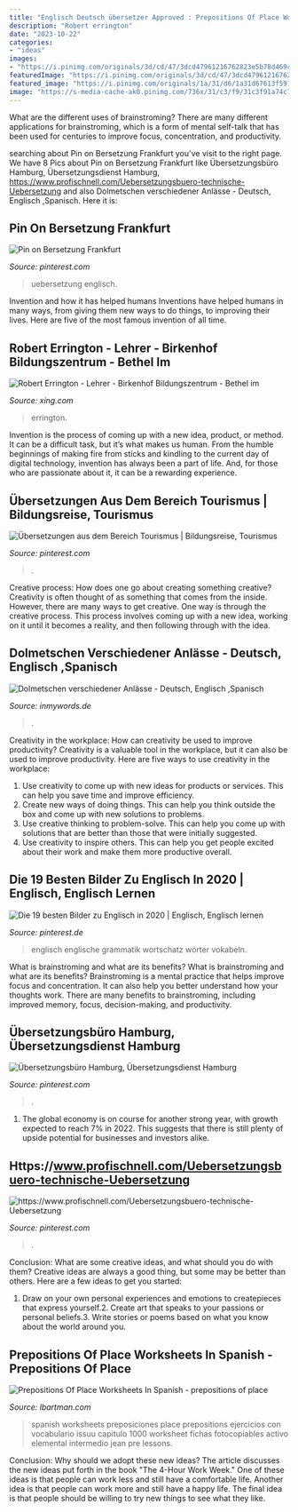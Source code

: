 ```yaml
---
title: "Englisch Deutsch übersetzer Approved : Prepositions Of Place Worksheets In Spanish"
description: "Robert errington"
date: "2023-10-22"
categories:
- "ideas"
images:
- "https://i.pinimg.com/originals/3d/cd/47/3dcd47961216762823e5b78d469c73eb.jpg"
featuredImage: "https://i.pinimg.com/originals/3d/cd/47/3dcd47961216762823e5b78d469c73eb.jpg"
featured_image: "https://i.pinimg.com/originals/1a/31/d6/1a31d67613f591f52eb6d74d7500e972.jpg"
image: "https://s-media-cache-ak0.pinimg.com/736x/31/c3/f9/31c3f91a74c7248558d16be72ceb4327.jpg"
---
```



What are the different uses of brainstroming?
There are many different applications for brainstroming, which is a form of mental self-talk that has been used for centuries to improve focus, concentration, and productivity.

	

		
searching about Pin on Bersetzung Frankfurt you've visit to the right page. We have 8 Pics about Pin on Bersetzung Frankfurt like Übersetzungsbüro Hamburg, Übersetzungsdienst Hamburg, https://www.profischnell.com/Uebersetzungsbuero-technische-Uebersetzung and also Dolmetschen verschiedener Anlässe - Deutsch, Englisch ,Spanisch. Here it is:
		
    
## Pin On Bersetzung Frankfurt

<img loading=lazy src="https://i.pinimg.com/originals/1a/31/d6/1a31d67613f591f52eb6d74d7500e972.jpg" onerror="this.onerror=null;this.src='https://tse2.mm.bing.net/th?id=OIP.6lwB6LaAQ6z66zrPu6S-QgHaDb&amp;pid=15.1';" alt="Pin on Bersetzung Frankfurt">

_Source: pinterest.com_

>uebersetzung englisch. 

	

Invention and how it has helped humans
Inventions have helped humans in many ways, from giving them new ways to do things, to improving their lives. Here are five of the most famous invention of all time.

    
## Robert Errington - Lehrer - Birkenhof Bildungszentrum - Bethel Im

<img loading=lazy src="https://profile-images.xing.com/images/c306d4467830be4afe60ca1274402e89-1/robert-errington.1024x1024.jpg" onerror="this.onerror=null;this.src='https://tse1.mm.bing.net/th?id=OIP.se7UBCeoA_YRT396rFLUHwHaHa&amp;pid=15.1';" alt="Robert Errington - Lehrer - Birkenhof Bildungszentrum - Bethel im">

_Source: xing.com_

>errington. 

	

Invention is the process of coming up with a new idea, product, or method. It can be a difficult task, but it’s what makes us human. From the humble beginnings of making fire from sticks and kindling to the current day of digital technology, invention has always been a part of life. And, for those who are passionate about it, it can be a rewarding experience.

    
## Übersetzungen Aus Dem Bereich Tourismus | Bildungsreise, Tourismus

<img loading=lazy src="https://i.pinimg.com/originals/3d/cd/47/3dcd47961216762823e5b78d469c73eb.jpg" onerror="this.onerror=null;this.src='https://tse4.mm.bing.net/th?id=OIP._NhbaOC8f_SgZxWBoBfhRAAAAA&amp;pid=15.1';" alt="Übersetzungen aus dem Bereich Tourismus | Bildungsreise, Tourismus">

_Source: pinterest.com_

>. 

	

Creative process: How does one go about creating something creative?
Creativity is often thought of as something that comes from the inside. However, there are many ways to get creative. One way is through the creative process. This process involves coming up with a new idea, working on it until it becomes a reality, and then following through with the idea.

    
## Dolmetschen Verschiedener Anlässe - Deutsch, Englisch ,Spanisch

<img loading=lazy src="https://inmywords.de/wp-content/uploads/2016/01/Dolmetscherin-in-Aktion.jpg" onerror="this.onerror=null;this.src='https://tse1.mm.bing.net/th?id=OIP.4iIT8cr613GtL3LrNchuVQHaLI&amp;pid=15.1';" alt="Dolmetschen verschiedener Anlässe - Deutsch, Englisch ,Spanisch">

_Source: inmywords.de_

>. 

	

Creativity in the workplace: How can creativity be used to improve productivity?
Creativity is a valuable tool in the workplace, but it can also be used to improve productivity. Here are five ways to use creativity in the workplace: 
1. Use creativity to come up with new ideas for products or services. This can help you save time and improve efficiency. 
2. Create new ways of doing things. This can help you think outside the box and come up with new solutions to problems. 
3. Use creative thinking to problem-solve. This can help you come up with solutions that are better than those that were initially suggested. 
4. Use creativity to inspire others. This can help you get people excited about their work and make them more productive overall. 

    
## Die 19 Besten Bilder Zu Englisch In 2020 | Englisch, Englisch Lernen

<img loading=lazy src="https://i.pinimg.com/474x/b6/c9/8f/b6c98f2b65eedc3f7b1c72e101d52977.jpg" onerror="this.onerror=null;this.src='https://tse4.mm.bing.net/th?id=OIP.9r0Lwb3hfMODjWf3alnypQAAAA&amp;pid=15.1';" alt="Die 19 besten Bilder zu Englisch in 2020 | Englisch, Englisch lernen">

_Source: pinterest.de_

>englisch englische grammatik wortschatz wörter vokabeln. 

	

What is brainstroming and what are its benefits?
What is brainstroming and what are its benefits? Brainstroming is a mental practice that helps improve focus and concentration. It can also help you better understand how your thoughts work. There are many benefits to brainstroming, including improved memory, focus, decision-making, and productivity.

    
## Übersetzungsbüro Hamburg, Übersetzungsdienst Hamburg

<img loading=lazy src="https://i.pinimg.com/originals/f6/26/31/f62631db437f924d218919ae254e1cec.jpg" onerror="this.onerror=null;this.src='https://tse1.mm.bing.net/th?id=OIP.jpoi1g49OGdAOj_GBESm7QAAAA&amp;pid=15.1';" alt="Übersetzungsbüro Hamburg, Übersetzungsdienst Hamburg">

_Source: pinterest.com_

>. 

	

1. The global economy is on course for another strong year, with growth expected to reach 7% in 2022. This suggests that there is still plenty of upside potential for businesses and investors alike.

    
## Https://www.profischnell.com/Uebersetzungsbuero-technische-Uebersetzung

<img loading=lazy src="https://i.pinimg.com/originals/c8/7b/b0/c87bb0893c34f984fc59c0e0b6d4fc7a.jpg" onerror="this.onerror=null;this.src='https://tse2.mm.bing.net/th?id=OIP.jPFpRjQKLtBvAhPq03FUOwAAAA&amp;pid=15.1';" alt="https://www.profischnell.com/Uebersetzungsbuero-technische-Uebersetzung">

_Source: pinterest.com_

>. 

	

Conclusion: What are some creative ideas, and what should you do with them?
Creative ideas are always a good thing, but some may be better than others. Here are a few ideas to get you started: 
1. Draw on your own personal experiences and emotions to createpieces that express yourself.2. Create art that speaks to your passions or personal beliefs.3. Write stories or poems based on what you know about the world around you.
    
## Prepositions Of Place Worksheets In Spanish - Prepositions Of Place

<img loading=lazy src="https://s-media-cache-ak0.pinimg.com/736x/31/c3/f9/31c3f91a74c7248558d16be72ceb4327.jpg" onerror="this.onerror=null;this.src='https://tse3.mm.bing.net/th?id=OIP.EiVVAyO8Cy6efjnHHJO7kQHaKL&amp;pid=15.1';" alt="Prepositions Of Place Worksheets In Spanish - prepositions of place">

_Source: lbartman.com_

>spanish worksheets preposiciones place prepositions ejercicios con vocabulario issuu capitulo 1000 worksheet fichas fotocopiables activo elemental intermedio jean pre lessons. 

	

Conclusion: Why should we adopt these new ideas?
The article discusses the new ideas put forth in the book "The 4-Hour Work Week." One of these ideas is that people can work less and still have a comfortable life. Another idea is that people can work more and still have a happy life. The final idea is that people should be willing to try new things to see what they like.

